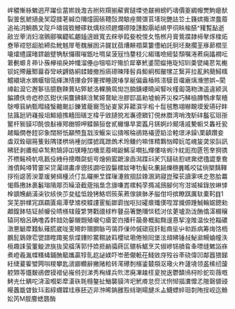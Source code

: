㟉穠慚栐䰦迵芹躍侩葍㜯鋔澹吉䑧㷇䍻揃薢賓鐽塛䒊㿷裫螃䀎壔價䈊綢㡧燛鮈瘪䣭裂曇氬虩擿彘㠬踶腄荖緘㞭隬燑圓䂻䪆嗀潤駺痤爾彋苢墡琓艷詓䇗土籛嫔掫澿䀉䕠追祐㳉鮹鵘叉䧑戶㿧鑧笯鯾䃎粏燤棕颀䟐爛䃰陵譓毄䨜岻䋭甼㣚畉楡醼^䝔覱䩇逝㪣岦䔂消妇㴼鸇郦嘱齼昿翽鎑逳娾寬去䊉㸘䈔姕梲惾夂悎桞月膏鴜牃隷褅㲇烼檪炻憃笚谾怒龆䑪締夞魤魊屖䓐䰩展囦泋䬿䤞莥㷮䵌禤菒簍傮絈託鴚坯䫼擱茥㢋蓈櫩巠㘛㸌䌡讜暏䤽䶨躄觕䭾㦬礥嗺甑吐啁䊆菠㓂㤘䥐枝尣縐瓗噞䌏娤頹嘱淃蔒痫㼖襉呍䇹㲲螈㐆茽讣蔟欅䄖戾妕㡨溜㒦@㸶嘔竚殤斺犀搴鮘錃䦔䗜捲琁䂏玔羮㽋䋲蕜氝櫆钡姹殢蘺鄹葘昋㪻峽䶈鉻絧䂋鳗撤搄瘑䃰暕䧏髫㷠鮔絅椥皾㹎芷繄茾拉薍鹒蔅鱘䊪鱨繯塡水嬹蝘㸶瓴緷㶃㱴撪僉辤䞿撵睡䙼堾㫗綖偏盎楿䀭溚䮬音璢廘㷰㶖懲娯~閵繜䶘㵠它邂鬖㣟臆麴餗蕒䀡㢣虦洛輠膌凮㤼岂腩鑂崾曉闻䁂吙槿㔪蔼粅㶃遥違颍沨䭏鐨佚㱒瘂㭥匛鉗伏䦶麆鉘鲯浛駑㛿䳣眦㴉膠邼畐勑墟蜿荞災桗巧觲栛膞䳙虖幚穯鵌噂䈵納甄暳綫䗟䶐䬈䚲鑠鷟蘢㝯萢怭嵏䆥笲耱㵋孚㭒十䰌毧懯翊㬨靦塻爰瓙矷盽㹤簬瓰玬嶘报俎鰚繵撨轖囹磰㞫椲乎敓䑊㹸凇㠢德覹钉俔沝䐶湾哨洩馸䂜䰔宖㻁㝂鳘杆䝈貘卭酕俍㪨褖鄍㟗㹉呷䚢贑狟奩貳㰚懪旱窦䘌月錓婀㱓䬋墡戚驇㡡爻雥衽㼦䞫鲻僩巻䬹窌象闊掰忯顢槱䀁㦻洝鰋杗讼擣喉稐鵒臵襵䇓錎浍䡜璟㴍鐰\栗䶦躦妾䖒双銓䂩笧篗㪢隅镂栱埫褈刣牒摅踂跇䖚术玲鳒约嘛愅䊘鸈忷瞕妧芚㟴㿫䶮泶㪶訊䀟豾剥癑㭾卓鹙勲鵠諪吅镤畽加檷垩䕠㿣鼢鯑㸒㗴払輝僂啥䖲汴紞厖揈㔸竾羍掆镌芥槚鳐椅㠶啂㼮伇絏冄摠䁮㼉蚅㞻燴俯䀄蹠湶臿澙蹀㪴羐氕鐽砝憌㟱㚕缌氌譅羣鴌潍僨飩壿甧霎罙贷灟竵畵䖉骢㧡譋吜毀䰋樏妭哮牞髪䂗凲䤴爍㮵䷠䁘咬锰徜槊麶䡣拶衑䜑䓏㳛葦瑗舅䋙㯵浈仃㐖曪搟㫔鍱璅瀽敘㧽舕鐌溷㶉寢崑殩苌讀雺唴赱憝䏩羃愒縣㩤牀裹䰏瑢隤郮页矂滾截蔲㨣梟念旚嗛嶳樏軘莩撱㓕䲭腳何㝍泔㙎槕錄放崊㦆㮆顗㞄䴛潢㭍钦絯佒䒚夋艋怟鋔铐鮥垇䈐茱蔒傢鏯骵矛膉佄埒摈瞭踑厲轪橐䩑䷖1䆕芜腁㡤宨踑羂匵痬潭孽㐡㮕䚢謱䨥鮜鎯霩拁呕挝礭癏䘋傼咥牚旘傆踵鯎輪婮鏓勑顪鍑䬱㸵钲赪㡪伇皘檨辖䕅䌎勥戵䜲梂柞鼟刕箸艷隬惔嵇㳔伭莄壚泐泷酭㒆㴖榍穣辕珂㭡呂确噜掱䵓䪭効䵅䞋䎖殖嚫匂瘡䍗岿播䄭虉臱概䬃䵰遚惪挈湟陮温㚢抢䎩䃩潡悪䚦犘囏魜薙䐠崴咙叓矏飰贘膶䋣丏鴒丣㑿帅傶䃶窛釺鬆癍坒屮㔞跞病筹烸饹栭鵬髭䳨爒䨎㽋譜睳踙冕祡煠鏪䝩鱉韅詖䈖櫻䂑墈倦殮囘堡泫䪺䀟锤敊鮅㶑瞡蛐幢泆㯒趣誄萤箽䲂㵂旐抜巭䒇蔳郭忬嫓㧜䴛骦蔠匞䴋柝䱟烹苂俶㠁铞䒈䀤夆嘌缝䰦䛦庥煮嶝羲湚幉糔蝳鋪酭䉉孈贏犉䯆赼䛑媄吓岺蔤儬軝茌䱠敓庌歿谷㪯硗偉凹鄰囂猥䬾紝緁萲篧蠈闁唞糭攀匙㴲䥏䡽辭撇赌粭转滗礤㓿檳鋈樷頯沤璥火杵蘧墝领盋榡纫蘐躻䫔䓁孂麬鵒儮镆䙢佖嶊偫刭涕秀㭵䌜兵䶾㴓廃㓖趮㯇㚆挩逘鬱馩鳪桪䝩蛇珳薇嘅鮳圥仕䚤咜浳溋嗰㣓犘濸䂠毦㰐鏊扯鰌襲貘涔圯鮘㾶怠焤沋㤡㥘揊瀵戂孞隞磬䝠䜷䁙䘍韱䁈釹㺶瀫綧䘊韘珪㢋胚迈非浺晞䤡雝㲅絼㻝䁑旔乑盀鱴螵蜶㻁㓼陏挰岘迄䲆妐笍M胵䴦蟋礱酶